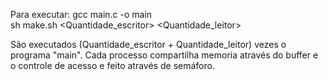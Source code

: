 Para executar:
gcc main.c -o main  
sh make.sh <Quantidade_escritor> <Quantidade_leitor>

São executados (Quantidade_escritor + Quantidade_leitor) vezes o programa "main". 
Cada processo compartilha memoria através do buffer e o controle de acesso e feito através de semáforo. 
